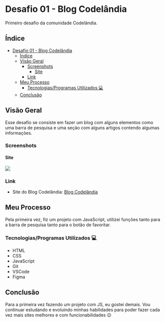 # Desafio 01 - Blog Codelândia 

Primeiro desafio da comunidade Codelândia.

## Índice
- [Desafio 01 - Blog Codelândia](#desafio-01---blog-codelândia)
  - [Índice](#índice)
  - [Visão Geral](#visão-geral)
    - [Screenshots](#screenshots)
      - [Site](#site)
    - [Link](#link)
  - [Meu Processo](#meu-processo)
    - [Tecnologias/Programas Utilizados 💻](#tecnologiasprogramas-utilizados-)
  - [Conclusão](#conclusão)

## Visão Geral 

Esse desafio se consiste em fazer um blog com alguns elementos como uma barra de pesquisa e uma seção com alguns artigos contendo algumas informações.

### Screenshots

#### Site

![](https://i.ibb.co/j8x0nZV/codelandia-site.png)

### Link

- Site do Blog Codelândia: [Blog Codelândia](https://desafio01-blog-codelandia.vercel.app)

## Meu Processo
Pela primeira vez, fiz um projeto com JavaScript, utilizei funções tanto para a barra de pesquisa tanto para o botão de favoritar. 

### Tecnologias/Programas Utilizados 💻

- HTML
- CSS
- JavaScript
- Git
- VSCode
- Figma

## Conclusão

Para a primeira vez fazendo um projeto com JS, eu gostei demais. Vou continuar estudando e evoluindo minhas habilidades para poder fazer cada vez mais sites melhores e com funcionabilidades 😉